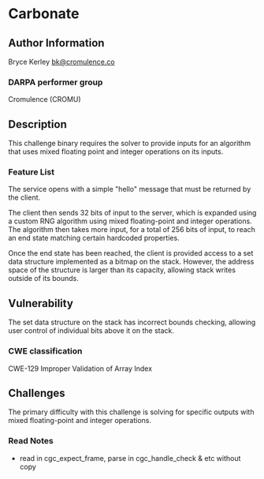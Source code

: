 # Carbonate

## Author Information

Bryce Kerley <bk@cromulence.co>

### DARPA performer group
Cromulence (CROMU)

## Description

This challenge binary requires the solver to provide inputs for an algorithm
that uses mixed floating point and integer operations on its inputs.

### Feature List

The service opens with a simple "hello" message that must be returned by the
client.

The client then sends 32 bits of input to the server, which is expanded using a
custom RNG algorithm using mixed floating-point and integer operations. The
algorithm then takes more input, for a total of 256 bits of input, to reach an
end state matching certain hardcoded properties.

Once the end state has been reached, the client is provided access to a set
data structure implemented as a bitmap on the stack. However, the address space
of the structure is larger than its capacity, allowing stack writes outside of
its bounds.

## Vulnerability

The set data structure on the stack has incorrect bounds checking, allowing
user control of individual bits above it on the stack.

### CWE classification

CWE-129	Improper Validation of Array Index

## Challenges

The primary difficulty with this challenge is solving for specific outputs with
mixed floating-point and integer operations.


### Read Notes

* read in cgc_expect_frame, parse in cgc_handle_check & etc without copy
